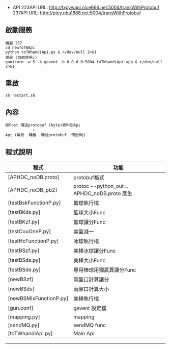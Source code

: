 

* API
223API URL: http://txpywapi.nice666.net:5004/transWithProtobuf
237API URL: http://ptcy.nba1688.net:5004/transWithProtobuf
## 啟動服務
```
機器 237
cd newToTWApi
python toTWhandiApi.py & >/dev/null 2>&1
或是 (目前使用↓)
gunicorn -w 5 -k gevent -b 0.0.0.0:5004 toTWhandiApi:app & >/dev/null 2>&1

```
## 重啟
```
sh restart.sh
```

## 內容
```
經Post 傳送protobuf (byte)資料到Api
            ↓
Api (解析 .轉換 .轉成protobuf .傳到MQ)

```

## 程式說明
程式|功能
----|----
[APHDC_noDB.proto]|protobuf格式
[APHDC_noDB_pb2]|protoc --python_out=. APHDC_noDB.proto  產生
[testBskFunctionP.py]|籃球執行檔
[testBKds.py]|籃球大小Func
[testBKzf.py]|籃球讓分Func
[testCouOneP.py]|美盤減一
[testHcFunctionP.py]|冰球執行檔
[testBSzf.py]|美棒冰球讓分Func
[testBSds.py]|美棒大小Func
[testBSde.py]|專用棒球用獨贏算讓分Func
[newBSzf]|兩盤口計算讓分
[newBSds]|兩盤口計算大小
[newBSMixFunctionP.py]|美棒執行檔
[gun.conf]| gevent 設定檔
[mapping.py]|mapping
[sendMQ.py]|sendMQ func
[toTWhandiApi.py]|Main Api

- - - - - -

